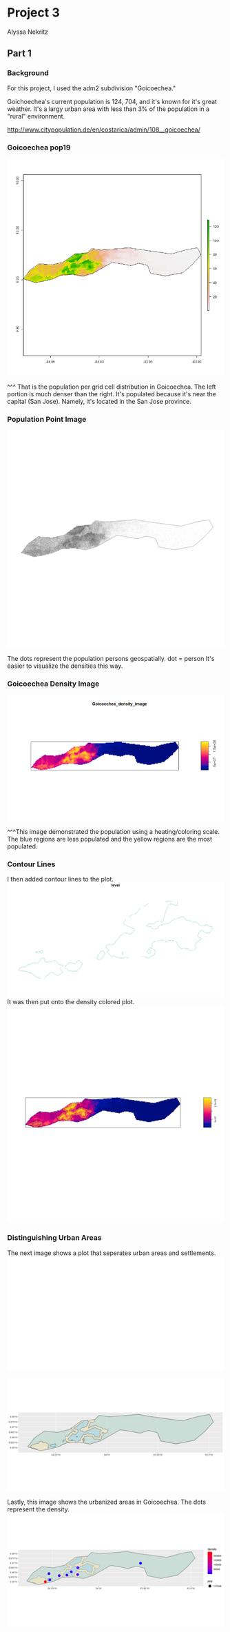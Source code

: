 # Project 3

Alyssa Nekritz
## Part 1

### Background

For this project, I used the adm2 subdivision "Goicoechea."

Goichoechea's current population is 124, 704, and it's known for it's great weather.
It's a largy urban area with less than 3% of the population in a "rural" environment.

http://www.citypopulation.de/en/costarica/admin/108__goicoechea/

### Goicoechea pop19
![Goicoechea pop19](Goicoechea_pop19.png)

^^^
That is the population per grid cell distribution in Goicoechea. The left portion is much denser than the right. It's populated because it's near the capital (San Jose). Namely, it's located in the San Jose province.

### Population Point Image
![Goicoechea Population Points](Goicoechea_pop_points.png)

The dots represent the population persons geospatially.
dot = person
It's easier to visualize the densities this way.

### Goicoechea Density Image
![Goicoechea](density_image.png)

^^^This image demonstrated the population using a heating/coloring scale. The blue regions are less populated and the yellow regions are the most populated.

### Contour Lines
I then added contour lines to the plot.
![sf](plot(sf_multiline_obj).png)
It was then put onto the density colored plot.
![subpolys filtered](subpolys_filtered.png)

### Distinguishing Urban Areas
The next image shows a plot that seperates urban areas and settlements.
![Urban Areas](urban_areas.png)

![Goicoechea Urban Areas](Goicoechea_urban_areas.png)

Lastly, this image shows the urbanized areas in Goicoechea. The dots represent the density.
![Goicoechea Urban Areas w/points](Goicoechea_urban_areas_with_points.png)
